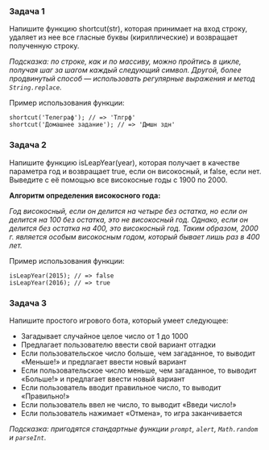 ### Задача 1
Напишите функцию shortcut(str), которая принимает на вход строку, удаляет из нее все гласные буквы (кириллические) и возвращает полученную строку.

*Подсказка: по строке, как и по массиву, можно пройтись в цикле, получая шаг за шагом каждый следующий символ. Другой, более продвинутый способ — использовать регулярные выражения и метод `String.replace`.*

Пример использования функции:
```
shortcut('Телеграф'); // => 'Тлгрф'
shortcut('Домашнее задание'); // => 'Дмшн здн'
```

### Задача 2
Напишите функцию isLeapYear(year), которая получает в качестве параметра год и возвращает true, если он високосный, и false, если нет. Выведите с её помощью все високосные годы с 1900 по 2000.

**Алгоритм определения високосного года:**

*Год високосный, если он делится на четыре без остатка, но если он делится на 100 без остатка, это не високосный год. Однако, если он делится без остатка на 400, это високосный год. Таким образом, 2000 г. является особым високосным годом, который бывает лишь раз в 400 лет.*

Пример использования функции:
```
isLeapYear(2015); // => false
isLeapYear(2016); // => true
```

### Задача 3
Напишите простого игрового бота, который умеет следующее:

* Загадывает случайное целое число от 1 до 1000
* Предлагает пользователю ввести свой вариант отгадки
* Если пользовательское число больше, чем загаданное, то выводит «Меньше!» и предлагает ввести новый вариант
* Если пользовательское число меньше, чем загаданное, то выводит «Больше!» и предлагает ввести новый вариант
* Если пользователь вводит правильное число, то выводит «Правильно!»
* Если пользователь ввел не число, то выводит «Введи число!»
* Если пользователь нажимает «Отмена», то игра заканчивается

*Подсказка: пригодятся стандартные функции `prompt`, `alert`, `Math.random` и `parseInt`.*

